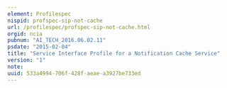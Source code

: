 ```yaml
---
element: Profilespec
nispid: profspec-sip-not-cache
url: /profilespec/profspec-sip-not-cache.html
orgid: ncia
pubnum: "AI_TECH_2016.06.02.11"
psdate: "2015-02-04"
title: "Service Interface Profile for a Notification Cache Service"
version: "1"
note:
uuid: 533a4994-706f-428f-aeae-a3927be733ed
---
```

